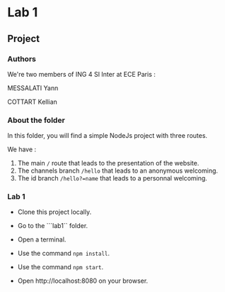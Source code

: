 # Lab 1

## Project

### Authors

We're two members of ING 4 SI Inter at ECE Paris : 

MESSALATI Yann

COTTART Kellian

### About the folder

In this folder, you will find a simple NodeJs project with three routes.

We have :

1. The main ```/``` route that leads to the presentation of the website.
2. The channels branch ```/hello``` that leads to an anonymous welcoming.
3. The id branch ```/hello?=name``` that leads to a personnal welcoming.

### Lab 1


* Clone this project locally.

* Go to the ```lab1`` folder. 

* Open a terminal.

* Use the command ```npm install```.

* Use the command ```npm start```.

* Open http://localhost:8080 on your browser.

